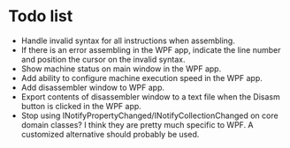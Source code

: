 Todo list
====

- Handle invalid syntax for all instructions when assembling.
- If there is an error assembling in the WPF app, indicate the line number and position the cursor on the invalid syntax.
- Show machine status on main window in the WPF app.
- Add ability to configure machine execution speed in the WPF app.
- Add disassembler window to WPF app.
- Export contents of disassembler window to a text file when the Disasm button is clicked in the WPF app.
- Stop using INotifyPropertyChanged/INotifyCollectionChanged on core domain classes? I think they are pretty much specific to WPF. A customized alternative should probably be used.
